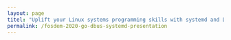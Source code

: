 ```yaml
---
layout: page
titel: "Uplift your Linux systems programming skills with systemd and D-Bus"
permalink: /fosdem-2020-go-dbus-systemd-presentation
---
```

